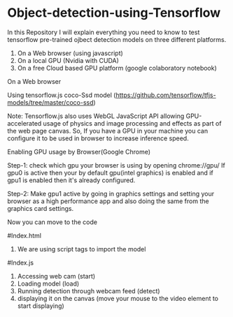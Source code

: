 # Object-detection-using-Tensorflow

In this Repository I will explain everything you need to know to test tensorflow pre-trained ojbect detection models on three different platforms.

1. On a Web browser (using javascript)  
2. On a local GPU (Nvidia with CUDA)
3. On a free Cloud based GPU platform (google colaboratory notebook)

On a Web browser

Using tensorflow.js coco-Ssd model (https://github.com/tensorflow/tfjs-models/tree/master/coco-ssd)

Note: Tensorflow.js also uses WebGL JavaScript API allowing GPU-accelerated usage of physics and image processing and effects as part of the web page canvas.
So, If you have a GPU in your machine you can configure it to be used in browser to increase inference speed.

Enabling GPU usage by Browser(Google Chrome)

Step-1: check which gpu your browser is using by opening chrome://gpu/
If gpu0 is active then your by default gpu(intel graphics) is enabled and if gpu1 is enabled then it's already configured.

Step-2: Make gpu1 active by going in graphics settings and setting your browser as a high performance app and also doing the same from the graphics card settings.

Now you can move to the code

#Index.html
1. We are using script tags to import the model

#Index.js
1. Accessing web cam (start)
2. Loading model (load)
3. Running detection through webcam feed (detect)
4. displaying it on the canvas (move your mouse to the video element to start displaying)


